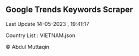 

## Google Trends Keywords Scraper 
 
Last Update 14-05-2023 , 19:41:17

Country List :
VIETNAM.json



© Abdul Muttaqin 

